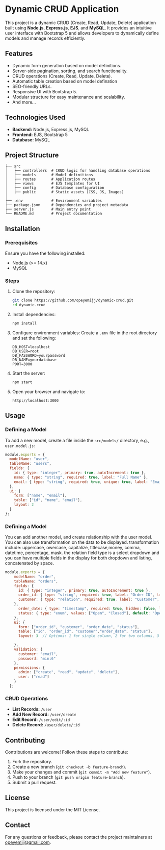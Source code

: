 # Dynamic CRUD Application

This project is a dynamic CRUD (Create, Read, Update, Delete) application built using **Node.js**, **Express.js**, **EJS**, and **MySQL**. It provides an intuitive user interface with Bootstrap 5 and allows developers to dynamically define models and manage records efficiently.

## Features
- Dynamic form generation based on model definitions.
- Server-side pagination, sorting, and search functionality.
- CRUD operations (Create, Read, Update, Delete).
- Automatic table creation based on model defination
- SEO-friendly URLs.
- Responsive UI with Bootstrap 5.
- Modular structure for easy maintenance and scalability.
- And more...

## Technologies Used
- **Backend:** Node.js, Express.js, MySQL
- **Frontend:** EJS, Bootstrap 5
- **Database:** MySQL

## Project Structure
```
├── src
│   ├── controllers  # CRUD logic for handling database operations
│   ├── models       # Model definitions
│   ├── routes       # Application routes
│   ├── views        # EJS templates for UI
│   ├── config       # Database configuration
│   ├── public       # Static assets (CSS, JS, Images)
│
├── .env             # Environment variables
├── package.json     # Dependencies and project metadata
├── server.js        # Main entry point
└── README.md        # Project documentation
```

## Installation

### Prerequisites
Ensure you have the following installed:
- Node.js (>= 14.x)
- MySQL

### Steps
1. Clone the repository:
   ```sh
   git clone https://github.com/opeyemijj/dynamic-crud.git
   cd dynamic-crud
   ```

2. Install dependencies:
   ```sh
   npm install
   ```

3. Configure environment variables:
   Create a `.env` file in the root directory and set the following:
   ```env
   DB_HOST=localhost
   DB_USER=root
   DB_PASSWORD=yourpassword
   DB_NAME=yourdatabase
   PORT=3000
   ```

4. Start the server:
   ```sh
   npm start
   ```

5. Open your browser and navigate to:
   ```
   http://localhost:3000
   ```

## Usage

### Defining a Model
To add a new model, create a file inside the `src/models/` directory, e.g., `user.model.js`:
```js
module.exports = {
  modelName: "user",
  tableName: "users",
  fields: {
    id: { type: "integer", primary: true, autoIncrement: true },
    name: { type: "string", required: true, label: "Full Name" },
    email: { type: "string", required: true, unique: true, label: "Email" }
  },
  ui: {
    form: ["name", "email"],
    table: ["id", "name", "email"],
    layout: 2
  }
};
```

### Defining a Model
You can add another model, and create relationship with the user model. You can also use transformation on the data to be displayed. transformation include: uppercase, owercase, capitalize, titlecase,money, comma, datetime, percentage, mask.
the relation field type is a select dropdown and you can have multiple fields in the display for both dropdown and listing, concatenated by space.

```js
module.exports = {
    modelName: "order",
    tableName: "orders",
    fields: {
      id: { type: "integer", primary: true, autoIncrement: true },
      order_id: { type: "string", required: true, label: "Order ID", transform:"money" },
      customer: { type: "relation", required: true, label: "Customer", relation: { model: "users", field: "id", display: "name, email", type: "single" },  transform: "mask"
    },
      order_date: { type: "timestamp", required: true, hidden: false, label: "Order Date", transform: { type: "datetime", format: "DD/MM/YYYY HH:mm", timezone: "UTC" } },
      status: { type: "enum", values: ["Open", "Closed"], default: "Open", label: "Order Status" }
    },
    ui: {
      form: ["order_id", "customer", "order_date", "status"],
      table: ["id", "order_id", "customer","order_date", "status"],
      layout: 3  // Options: 1 for single column, 2 for two columns, 3 for three columns

    },
    validation: {
      customer: "email",
      password: "min:6"
    },
    permissions: {
      admin: ["create", "read", "update", "delete"],
      user: ["read"]
    }
  };
  ```

### CRUD Operations
- **List Records:** `/user`
- **Add New Record:** `/user/create`
- **Edit Record:** `/user/edit/:id`
- **Delete Record:** `/user/delete/:id`

## Contributing

Contributions are welcome! Follow these steps to contribute:
1. Fork the repository.
2. Create a new branch (`git checkout -b feature-branch`).
3. Make your changes and commit (`git commit -m "Add new feature"`).
4. Push to your branch (`git push origin feature-branch`).
5. Submit a pull request.

## License
This project is licensed under the MIT License.

## Contact
For any questions or feedback, please contact the project maintainers at opeyemijj@gmail.com.
